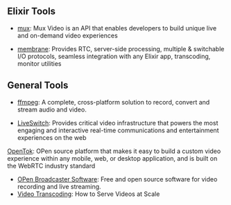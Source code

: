 ## Elixir Tools

- [mux](mux.com): Mux Video is an API that enables developers to build unique live and on-demand video experiences

- [membrane](https://membrane.stream/): Provides RTC, server-side processing, multiple & switchable I/O protocols, seamless integration with any Elixir app, transcoding, monitor utilities

## General Tools

- [ffmpeg](ffmpeg.org): A complete, cross-platform solution to record, convert and stream audio and video.

- [LiveSwitch](https://www.liveswitch.io/): Provides critical video infrastructure that powers the most engaging and interactive real-time communications and entertainment experiences on the web

[OpenTok](https://github.com/opentok): OPen source platform that makes it easy to build a custom video experience within any mobile, web, or desktop application, and is built on the WebRTC industry standard

- [OPen Broadcaster Software](https://obsproject.com/): Free and open source software for video recording and live streaming.
- [Video Transcoding](https://www.egnyte.com/blog/post/transcoding-how-we-serve-videos-at-scale/): How to Serve Videos at Scale
